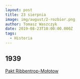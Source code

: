 ```yaml
---
layout: post
title: 23 sierpnia
image: img/august/2-rozbior.png
author: Tomasz Waszczyk
date: 2019-08-23T10:00:00.000Z
tags:
  - Historia
---
```


## 1939

<a href="https://pl.wikipedia.org/wiki/Pakt_Ribbentrop-Mo%C5%82otow" target="_blank">Pakt Ribbentrop-Mołotow</a>
